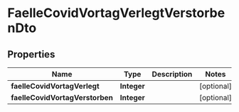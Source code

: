 

# FaelleCovidVortagVerlegtVerstorbenDto


## Properties

| Name | Type | Description | Notes |
|------------ | ------------- | ------------- | -------------|
|**faelleCovidVortagVerlegt** | **Integer** |  |  [optional] |
|**faelleCovidVortagVerstorben** | **Integer** |  |  [optional] |



